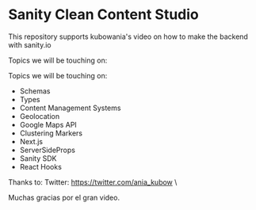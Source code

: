 # Sanity Clean Content Studio

This repository supports kubowania's video on how to make the backend with sanity.io

Topics we will be touching on:

Topics we will be touching on:
* Schemas
* Types
* Content Management Systems
* Geolocation
* Google Maps API
* Clustering Markers
* Next.js
* ServerSideProps
* Sanity SDK
* React Hooks

Thanks to:
Twitter: https://twitter.com/ania_kubow \

Muchas gracias por el gran video.